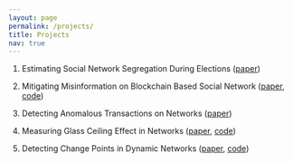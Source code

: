 ```yaml
---
layout: page
permalink: /projects/
title: Projects
nav: true
---
```


1. Estimating Social Network Segregation During Elections ([paper](https://arxiv.org/abs/2012.13643))

2. Mitigating Misinformation on Blockchain Based Social Network ([paper](https://arxiv.org/abs/2201.07076), [code](https://github.com/luo-lorry/SIR-blockchain))

3. Detecting Anomalous Transactions on Networks ([paper](https://arxiv.org/abs/2109.12727))

4. Measuring Glass Ceiling Effect in Networks ([paper](https://arxiv.org/abs/2303.09990), [code](https://github.com/luo-lorry/Mutual-Information-Network-Inequality-Measure))

5. Detecting Change Points in Dynamic Networks ([paper](http://128.84.21.203/abs/2303.10753), [code](https://github.com/luo-lorry/Network-Change-Detection/blob/main/Fr%C3%A9chet.ipynb))